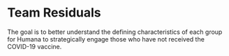 # Team Residuals
 The goal is to better understand the defining characteristics of each group for Humana to strategically engage those who have not received the COVID-19 vaccine. 

